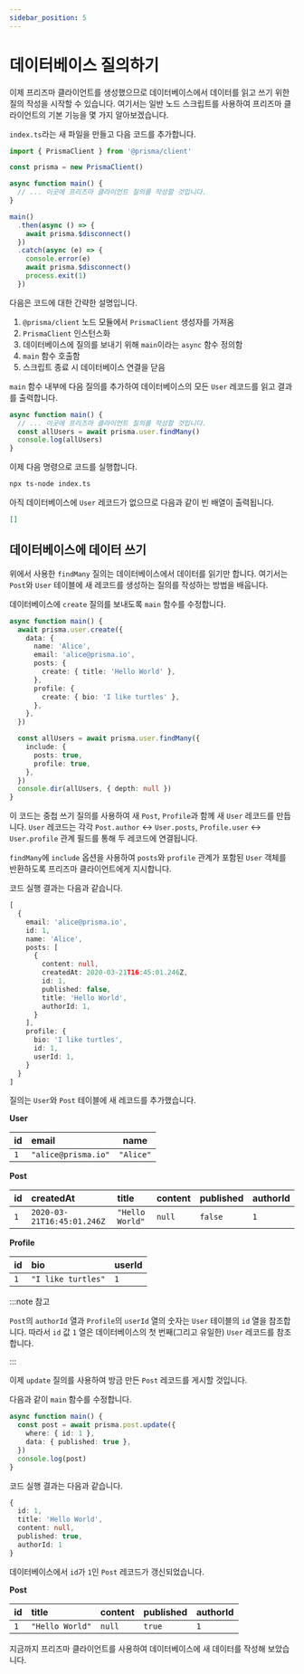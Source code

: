 ```yaml
---
sidebar_position: 5
---
```


# 데이터베이스 질의하기

이제 프리즈마 클라이언트를 생성했으므로 데이터베이스에서 데이터를 읽고 쓰기 위한 질의 작성을 시작할 수 있습니다. 여기서는 일반 노드 스크립트를 사용하여 프리즈마 클라이언트의 기본 기능을 몇 가지 알아보겠습니다.

`index.ts`라는 새 파일을 만들고 다음 코드를 추가합니다.

```ts title="index.ts"
import { PrismaClient } from '@prisma/client'

const prisma = new PrismaClient()

async function main() {
  // ... 이곳에 프리즈마 클라이언트 질의를 작성할 것입니다.
}

main()
  .then(async () => {
    await prisma.$disconnect()
  })
  .catch(async (e) => {
    console.error(e)
    await prisma.$disconnect()
    process.exit(1)
  })
```

다음은 코드에 대한 간략한 설명입니다.

1. `@prisma/client` 노드 모듈에서 `PrismaClient` 생성자를 가져옴
2. `PrismaClient` 인스턴스화
3. 데이터베이스에 질의를 보내기 위해 `main`이라는 `async` 함수 정의함
4. `main` 함수 호출함
5. 스크립트 종료 시 데이터베이스 연결을 닫음

`main` 함수 내부에 다음 질의를 추가하여 데이터베이스의 모든 `User` 레코드를 읽고 결과를 출력합니다.

```ts title="index.ts" {2-3}
async function main() {
  // ... 이곳에 프리즈마 클라이언트 질의를 작성할 것입니다.
  const allUsers = await prisma.user.findMany()
  console.log(allUsers)
}
```

이제 다음 명령으로 코드를 실행합니다.

```bash
npx ts-node index.ts
```

아직 데이터베이스에 `User` 레코드가 없으므로 다음과 같이 빈 배열이 출력됩니다.

```json
[]
```

## 데이터베이스에 데이터 쓰기

위에서 사용한 `findMany` 질의는 데이터베이스에서 데이터를 읽기만 합니다. 여기서는 `Post`와 `User` 테이블에 새 레코드를 생성하는 질의를 작성하는 방법을 배웁니다.

데이터베이스에 `create` 질의를 보내도록 `main` 함수를 수정합니다.

```ts title="index.ts"
async function main() {
  await prisma.user.create({
    data: {
      name: 'Alice',
      email: 'alice@prisma.io',
      posts: {
        create: { title: 'Hello World' },
      },
      profile: {
        create: { bio: 'I like turtles' },
      },
    },
  })

  const allUsers = await prisma.user.findMany({
    include: {
      posts: true,
      profile: true,
    },
  })
  console.dir(allUsers, { depth: null })
}
```

이 코드는 중첩 쓰기 질의를 사용하여 새 `Post`, `Profile`과 함께 새 `User` 레코드를 만듭니다. `User` 레코드는 각각 `Post.author` ↔ `User.posts`, `Profile.user` ↔ `User.profile` 관계 필드를 통해 두 레코드에 연결됩니다.

`findMany`에 `include` 옵션을 사용하여 `posts`와 `profile` 관계가 포함된 `User` 객체를 반환하도록 프리즈마 클라이언트에게 지시합니다.

코드 실행 결과는 다음과 같습니다.

```ts
[
  {
    email: 'alice@prisma.io',
    id: 1,
    name: 'Alice',
    posts: [
      {
        content: null,
        createdAt: 2020-03-21T16:45:01.246Z,
        id: 1,
        published: false,
        title: 'Hello World',
        authorId: 1,
      }
    ],
    profile: {
      bio: 'I like turtles',
      id: 1,
      userId: 1,
    }
  }
]
```

질의는 `User`와 `Post` 테이블에 새 레코드를 추가했습니다.

**User**

| id   | email               | name      |
| :--- | :------------------ | --------- |
| `1`  | `"alice@prisma.io"` | `"Alice"` |

**Post**

| id   | createdAt                  | title           | content | published | authorId |
| :--- | :------------------------- | :-------------- | :------ | :-------- | :------- |
| `1`  | `2020-03-21T16:45:01.246Z` | `"Hello World"` | `null`  | `false`   | `1`      |

**Profile**

| id   | bio                | userId |
| :--- | :----------------- | :----- |
| `1`  | `"I like turtles"` | `1`    |

:::note 참고

`Post`의 `authorId` 열과 `Profile`의 `userId` 열의 숫자는 `User` 테이블의 `id` 열을 참조합니다. 따라서 `id` 값 `1` 열은 데이터베이스의 첫 번째(그리고 유일한) `User` 레코드를 참조합니다.

:::

이제 `update` 질의를 사용하여 방금 만든 `Post` 레코드를 게시할 것입니다.

다음과 같이 `main` 함수를 수정합니다.

```ts title="index.ts"
async function main() {
  const post = await prisma.post.update({
    where: { id: 1 },
    data: { published: true },
  })
  console.log(post)
}
```

코드 실행 결과는 다음과 같습니다.

```ts
{
  id: 1,
  title: 'Hello World',
  content: null,
  published: true,
  authorId: 1
}
```

데이터베이스에서 `id`가 `1`인 `Post` 레코드가 갱신되었습니다.

**Post**

| **id** | **title**       | **content** | **published** | **authorId** |
| :----- | :-------------- | :---------- | :------------ | :----------- |
| `1`    | `"Hello World"` | `null`      | `true`        | `1`          |

지금까지 프리즈마 클라이언트를 사용하여 데이터베이스에 새 데이터를 작성해 보았습니다.

